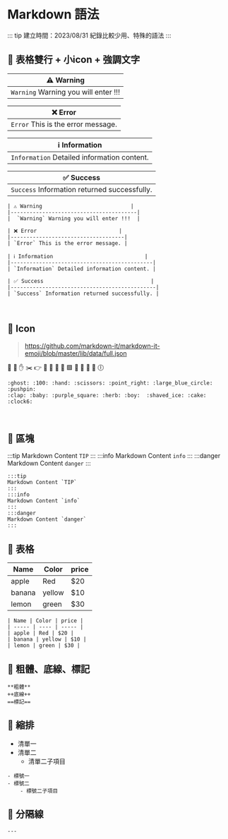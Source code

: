 # Markdown 語法

::: tip 建立時間：2023/08/31
紀錄比較少用、特殊的語法
:::

## :pushpin: 表格雙行 + 小icon + 強調文字
| ⚠️ Warning                            | 
|----------------------------------------|
|  `Warning` Warning you will enter !!!  |

| ❌ Error                          | 
|------------------------------------|
| `Error` This is the error message. |

| ℹ️ Information                             | 
|---------------------------------------------|
| `Information` Detailed information content. |

| ✅ Success                                  | 
|----------------------------------------------|
| `Success` Information returned successfully. |
```
| ⚠️ Warning                            | 
|----------------------------------------|
|  `Warning` Warning you will enter !!!  |

| ❌ Error                          | 
|------------------------------------|
| `Error` This is the error message. |

| ℹ️ Information                             | 
|---------------------------------------------|
| `Information` Detailed information content. |

| ✅ Success                                  | 
|----------------------------------------------|
| `Success` Information returned successfully. |
```
<br>

## :pushpin: Icon 
>https://github.com/markdown-it/markdown-it-emoji/blob/master/lib/data/full.json

:ghost: :100: :hand: :scissors: :point_right: :large_blue_circle: :pushpin: 
:clap: :baby: :purple_square: :herb: :boy:  :shaved_ice: :cake: :clock6:  
```
:ghost: :100: :hand: :scissors: :point_right: :large_blue_circle: :pushpin: 
:clap: :baby: :purple_square: :herb: :boy:  :shaved_ice: :cake: :clock6:  
```
<br>

## :pushpin: 區塊
:::tip
Markdown Content `TIP`
:::
:::info
Markdown Content `info`
:::
:::danger
Markdown Content `danger`
:::
```
:::tip
Markdown Content `TIP`
:::
:::info
Markdown Content `info`
:::
:::danger
Markdown Content `danger`
:::
```

## :pushpin: 表格
| Name | Color | price | 
| ----- | ---- | ----- |
| apple | Red | $20 |
| banana | yellow | $10 |
| lemon | green | $30 |
```
| Name | Color | price | 
| ----- | ---- | ----- |
| apple | Red | $20 |
| banana | yellow | $10 |
| lemon | green | $30 |
```

## :pushpin: 粗體、底線、標記
```
**粗體**
++底線++
==標記==
```

## :pushpin: 縮排
- 清單一
- 清單二
    - 清單二子項目
```
- 標號一
- 標號二
    - 標號二子項目
```

## :pushpin: 分隔線
```
---
```
